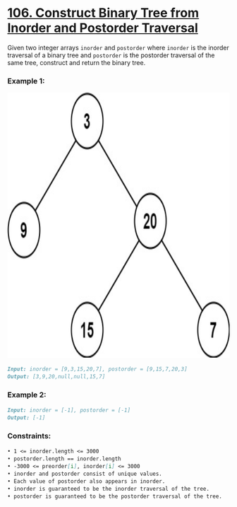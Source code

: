# [**106. Construct Binary Tree from Inorder and Postorder Traversal**](https://leetcode.com/problems/construct-binary-tree-from-inorder-and-postorder-traversal/description/)

Given two integer arrays `inorder` and `postorder` where `inorder` is the inorder traversal of a binary tree and `postorder` is the postorder traversal of the same tree, construct and return the binary tree.

### **Example 1:**

<img src="https://raw.githubusercontent.com/leetcoin-releases/leetcode-solution/refs/heads/main/res/pin/472897322-2db7c7d7-29bf-407c-9bf7-4a4a4b0e9a5e.jpg" width="1580" height="600"/>

```md
Input: inorder = [9,3,15,20,7], postorder = [9,15,7,20,3]
Output: [3,9,20,null,null,15,7]
```

### **Example 2:**
```md
Input: inorder = [-1], postorder = [-1]
Output: [-1]
```

### **Constraints:**
```md
• 1 <= inorder.length <= 3000
• postorder.length == inorder.length
• -3000 <= preorder[i], inorder[i] <= 3000
• inorder and postorder consist of unique values.
• Each value of postorder also appears in inorder.
• inorder is guaranteed to be the inorder traversal of the tree.
• postorder is guaranteed to be the postorder traversal of the tree.
```